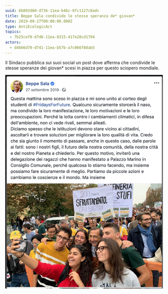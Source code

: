 ```yaml
---
uuid: 6b893d60-d73b-11ea-b4bc-0fc1127c8adc
title: Beppe Sala condivide le stesse speranza de* giovan*
date: 2019-09-27T00:00:00.000Z
type: AntiEcologicAct
topics:
  - 7b25cef0-d7d6-11ea-8315-417e20cd1794
actors:
  - d4666d70-d741-11ea-b57b-a7c066f88ab5
---
```

Il Sindaco pubblica sui suoi social un post dove afferma che condivide le stesse speranze dei giovan* scesi in piazza per questo sciopero mondiale.

![Post Facebook Beppe Sala](../../static/media/events/6b893d60-d73b-11ea-b4bc-0fc1127c8adc/fb-post.png)
